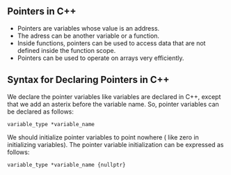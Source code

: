 
## Pointers in C++

* Pointers are variables whose value is an address.
* The adress can be another variable or a function.
* Inside functions, pointers can be used to access data that are not defined inside the function scope.
* Pointers can be used to operate on arrays very efficiently.

## Syntax for Declaring Pointers in C++

We declare the pointer variables like variables are declared in C++, except that we add an asterix before the variable name. So, pointer variables can be declared as follows:

`variable_type *variable_name`

We should initialize pointer variables to point nowhere ( like zero in initializing variables). The pointer variable initialization can be expressed as follows:

`variable_type *variable_name {nullptr}`
